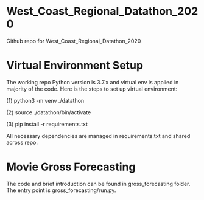 # West_Coast_Regional_Datathon_2020
Github repo for West_Coast_Regional_Datathon_2020

# Virtual Environment Setup
The working repo Python version is 3.7.x and virtual env is applied in majority of the code.
Here is the steps to set up virtual environment:

(1) python3 -m venv ./datathon

(2) source ./datathon/bin/activate

(3) pip install -r requirements.txt

All necessary dependencies are managed in requirements.txt and shared across repo.

# Movie Gross Forecasting
The code and brief introduction can be found in gross_forecasting folder. The entry point is
gross_forecasting/run.py.